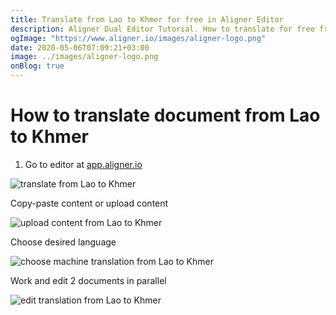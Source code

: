 ```yaml
---
title: Translate from Lao to Khmer for free in Aligner Editor
description: Aligner Dual Editor Tutorial. How to translate for free from Lao to Khmer. Aligner is multilingual document management platform. 
ogImage: "https://www.aligner.io/images/aligner-logo.png"
date: 2020-05-06T07:09:21+03:00
image: ../images/aligner-logo.png
onBlog: true
---
```


# How to translate document from Lao to Khmer

1. Go to editor at [app.aligner.io](https://app.aligner.io "Aligner App web page")

![translate from Lao to Khmer](../aligner-blank-editor.png "translate from Lao to Khmer")

Copy-paste content or upload content

![upload content from Lao to Khmer](../aligner-uploaded-document.png "upload content from Lao to Khmer")

Choose desired language

![choose machine translation from Lao to Khmer](../aligner-language-dropdown.png "choose machine translation from Lao to Khmer")

Work and edit 2 documents in parallel

![edit translation from Lao to Khmer](../aligner-double-sitded-editor.png "edit translation from Lao to Khmer")

